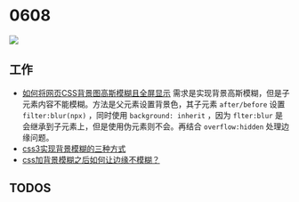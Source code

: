 # 0608

![](http://h2.ioliu.cn/bing/FanjingStairs_ZH-CN0360402048_1920x1080.jpg)

## 工作

- [如何将网页CSS背景图高斯模糊且全屏显示](https://segmentfault.com/q/1010000000123341) 需求是实现背景高斯模糊，但是子元素内容不能模糊。方法是父元素设置背景色，其子元素 `after/before` 设置 `filter:blur(npx)` ，同时使用 `background: inherit` ，因为 `flter:blur` 是会继承到子元素上，但是使用伪元素则不会。再结合 `overflow:hidden` 处理边缘问题。
- [css3实现背景模糊的三种方式](https://www.cnblogs.com/cyfeng/p/12654117.html)
- [css加背景模糊之后如何让边缘不模糊？](https://segmentfault.com/q/1010000018519436)

## TODOS